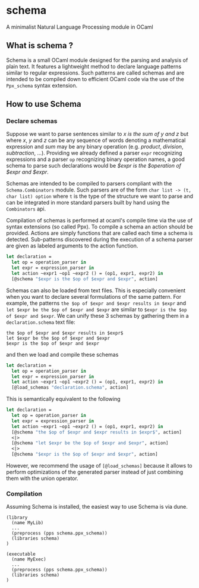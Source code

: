 # schema

A minimalist Natural Language Processing module in OCaml

## What is schema ?

Schema is a small OCaml module designed for the parsing and analysis of plain text. It features a lightweight method to declare language patterns similar to regular expressions.
Such patterns are called schemas and are intended to be compiled down to efficient OCaml code via the use of the `Ppx_schema` syntax extension.

## How to use Schema

### Declare schemas

Suppose we want to parse sentences similar to *x is the sum of y and z* but where
*x*, *y* and *z* can be any sequence of words denoting a mathematical expression and *sum* may be any binary operation (e.g. *product*, *division*, *subtraction*, ...).
Providing we already defined a parser `expr` recognizing expressions and a parser `op` recognizing binary operation names, a good schema to parse such declarations would be
*$expr is the $operation of $expr and $expr*.

Schemas are intended to be compiled to parsers compliant with the `Schema.Combinators` module. Such parsers are of the form `char list -> (t, char list) option`
where `t` is the type of the structure we want to parse and can be integrated in more standard parsers built by hand using the `Combinators` api.
  
Compilation of schemas is performed at ocaml's compile time via the use of syntax extensions (so called Ppx).
To compile a schema an action should be provided. Actions are simply functions that are called each time a schema is detected. Sub-patterns discovered during the execution of a schema parser are given as labeled arguments to the action function.

```ocaml
let declaration =
  let op = operation_parser in
  let expr = expression_parser in
  let action ~expr1 ~op1 ~expr2 () = (op1, expr1, expr2) in
  [@schema "$expr is the $op of $expr and $expr", action]
```

Schemas can also be loaded from text files. This is especially convenient when you want to
declare several formulations of the same pattern.
For example, the patterns `the $op of $expr and $expr results in $expr` and `let $expr be the $op of $expr and $expr` are similar to
`$expr is the $op of $expr and $expr`. We can unify these 3 schemas by gathering them in a `declaration.schema` text file:

```
the $op of $expr and $expr results in $expr$
let $expr be the $op of $expr and $expr
$expr is the $op of $expr and $expr
```

and then we load and compile these schemas 

```ocaml
let declaration =
  let op = operation_parser in
  let expr = expression_parser in
  let action ~expr1 ~op1 ~expr2 () = (op1, expr1, expr2) in
  [@load_schemas "declaration.schema", action]
```

This is semantically equivalent to the following 

```ocaml
let declaration =
  let op = operation_parser in
  let expr = expression_parser in
  let action ~expr1 ~op1 ~expr2 () = (op1, expr1, expr2) in
  [@schema "the $op of $expr and $expr results in $expr$", action]
  <|>
  [@schema "let $expr be the $op of $expr and $expr", action]
  <|>
  [@schema "$expr is the $op of $expr and $expr", action]
```

However, we recommend the usage of `[@load_schemas]` because it allows to perform  optimizations of the generated parser instead of just combining them with the union operator.

### Compilation

Assuming Schema is installed, the easiest way to use Schema is via dune.

```dune
(library 
  (name MyLib)
  ...
  (preprocess (pps schema.ppx_schema))
  (libraries schema)
)

(executable 
  (name MyExec)
  ...
  (preprocess (pps schema.ppx_schema))
  (libraries schema)
)
```